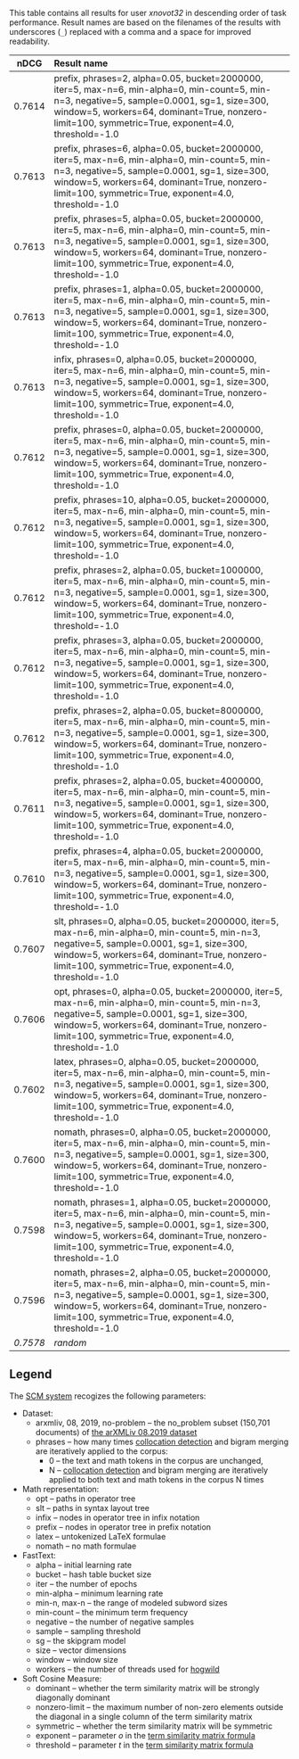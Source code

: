 This table contains all results for user *xnovot32* in descending order of task
performance.  Result names are based on the filenames of the results with
underscores (`_`) replaced with a comma and a space for improved readability.

| nDCG | Result name |
|------|:------------|
| 0.7614 | prefix, phrases=2, alpha=0.05, bucket=2000000, iter=5, max-n=6, min-alpha=0, min-count=5, min-n=3, negative=5, sample=0.0001, sg=1, size=300, window=5, workers=64, dominant=True, nonzero-limit=100, symmetric=True, exponent=4.0, threshold=-1.0 |
| 0.7613 | prefix, phrases=6, alpha=0.05, bucket=2000000, iter=5, max-n=6, min-alpha=0, min-count=5, min-n=3, negative=5, sample=0.0001, sg=1, size=300, window=5, workers=64, dominant=True, nonzero-limit=100, symmetric=True, exponent=4.0, threshold=-1.0 |
| 0.7613 | prefix, phrases=5, alpha=0.05, bucket=2000000, iter=5, max-n=6, min-alpha=0, min-count=5, min-n=3, negative=5, sample=0.0001, sg=1, size=300, window=5, workers=64, dominant=True, nonzero-limit=100, symmetric=True, exponent=4.0, threshold=-1.0 |
| 0.7613 | prefix, phrases=1, alpha=0.05, bucket=2000000, iter=5, max-n=6, min-alpha=0, min-count=5, min-n=3, negative=5, sample=0.0001, sg=1, size=300, window=5, workers=64, dominant=True, nonzero-limit=100, symmetric=True, exponent=4.0, threshold=-1.0 |
| 0.7613 | infix, phrases=0, alpha=0.05, bucket=2000000, iter=5, max-n=6, min-alpha=0, min-count=5, min-n=3, negative=5, sample=0.0001, sg=1, size=300, window=5, workers=64, dominant=True, nonzero-limit=100, symmetric=True, exponent=4.0, threshold=-1.0 |
| 0.7612 | prefix, phrases=0, alpha=0.05, bucket=2000000, iter=5, max-n=6, min-alpha=0, min-count=5, min-n=3, negative=5, sample=0.0001, sg=1, size=300, window=5, workers=64, dominant=True, nonzero-limit=100, symmetric=True, exponent=4.0, threshold=-1.0 |
| 0.7612 | prefix, phrases=10, alpha=0.05, bucket=2000000, iter=5, max-n=6, min-alpha=0, min-count=5, min-n=3, negative=5, sample=0.0001, sg=1, size=300, window=5, workers=64, dominant=True, nonzero-limit=100, symmetric=True, exponent=4.0, threshold=-1.0 |
| 0.7612 | prefix, phrases=2, alpha=0.05, bucket=1000000, iter=5, max-n=6, min-alpha=0, min-count=5, min-n=3, negative=5, sample=0.0001, sg=1, size=300, window=5, workers=64, dominant=True, nonzero-limit=100, symmetric=True, exponent=4.0, threshold=-1.0 |
| 0.7612 | prefix, phrases=3, alpha=0.05, bucket=2000000, iter=5, max-n=6, min-alpha=0, min-count=5, min-n=3, negative=5, sample=0.0001, sg=1, size=300, window=5, workers=64, dominant=True, nonzero-limit=100, symmetric=True, exponent=4.0, threshold=-1.0 |
| 0.7612 | prefix, phrases=2, alpha=0.05, bucket=8000000, iter=5, max-n=6, min-alpha=0, min-count=5, min-n=3, negative=5, sample=0.0001, sg=1, size=300, window=5, workers=64, dominant=True, nonzero-limit=100, symmetric=True, exponent=4.0, threshold=-1.0 |
| 0.7611 | prefix, phrases=2, alpha=0.05, bucket=4000000, iter=5, max-n=6, min-alpha=0, min-count=5, min-n=3, negative=5, sample=0.0001, sg=1, size=300, window=5, workers=64, dominant=True, nonzero-limit=100, symmetric=True, exponent=4.0, threshold=-1.0 |
| 0.7610 | prefix, phrases=4, alpha=0.05, bucket=2000000, iter=5, max-n=6, min-alpha=0, min-count=5, min-n=3, negative=5, sample=0.0001, sg=1, size=300, window=5, workers=64, dominant=True, nonzero-limit=100, symmetric=True, exponent=4.0, threshold=-1.0 |
| 0.7607 | slt, phrases=0, alpha=0.05, bucket=2000000, iter=5, max-n=6, min-alpha=0, min-count=5, min-n=3, negative=5, sample=0.0001, sg=1, size=300, window=5, workers=64, dominant=True, nonzero-limit=100, symmetric=True, exponent=4.0, threshold=-1.0 |
| 0.7606 | opt, phrases=0, alpha=0.05, bucket=2000000, iter=5, max-n=6, min-alpha=0, min-count=5, min-n=3, negative=5, sample=0.0001, sg=1, size=300, window=5, workers=64, dominant=True, nonzero-limit=100, symmetric=True, exponent=4.0, threshold=-1.0 |
| 0.7602 | latex, phrases=0, alpha=0.05, bucket=2000000, iter=5, max-n=6, min-alpha=0, min-count=5, min-n=3, negative=5, sample=0.0001, sg=1, size=300, window=5, workers=64, dominant=True, nonzero-limit=100, symmetric=True, exponent=4.0, threshold=-1.0 |
| 0.7600 | nomath, phrases=0, alpha=0.05, bucket=2000000, iter=5, max-n=6, min-alpha=0, min-count=5, min-n=3, negative=5, sample=0.0001, sg=1, size=300, window=5, workers=64, dominant=True, nonzero-limit=100, symmetric=True, exponent=4.0, threshold=-1.0 |
| 0.7598 | nomath, phrases=1, alpha=0.05, bucket=2000000, iter=5, max-n=6, min-alpha=0, min-count=5, min-n=3, negative=5, sample=0.0001, sg=1, size=300, window=5, workers=64, dominant=True, nonzero-limit=100, symmetric=True, exponent=4.0, threshold=-1.0 |
| 0.7596 | nomath, phrases=2, alpha=0.05, bucket=2000000, iter=5, max-n=6, min-alpha=0, min-count=5, min-n=3, negative=5, sample=0.0001, sg=1, size=300, window=5, workers=64, dominant=True, nonzero-limit=100, symmetric=True, exponent=4.0, threshold=-1.0 |
| *0.7578* | *random* |

## Legend

The [SCM system][scm-at-arqmath] recogizes the following parameters:

- Dataset:
  - arxmliv, 08, 2019, no-problem – the no\_problem subset (150,701 documents) of [the arXMLiv 08.2019 dataset][arxmliv-08-2019]
  - phrases – how many times [collocation detection][] and bigram merging are iteratively applied to the corpus:
    - 0 – the text and math tokens in the corpus are unchanged,
    - N –  [collocation detection][] and bigram merging are iteratively applied to both text and math tokens in the corpus N times
- Math representation:
  - opt – paths in operator tree
  - slt – paths in syntax layout tree
  - infix – nodes in operator tree in infix notation
  - prefix – nodes in operator tree in prefix notation
  - latex – untokenized LaTeX formulae
  - nomath – no math formulae
- FastText:
  - alpha – initial learning rate
  - bucket – hash table bucket size
  - iter – the number of epochs
  - min-alpha – minimum learning rate
  - min-n, max-n – the range of modeled subword sizes
  - min-count – the minimum term frequency
  - negative – the number of negative samples
  - sample – sampling threshold
  - sg – the skipgram model
  - size – vector dimensions
  - window – window size
  - workers – the number of threads used for [hogwild][]
- Soft Cosine Measure:
  - dominant – whether the term similarity matrix will be strongly diagonally dominant
  - nonzero-limit – the maximum number of non-zero elements outside the diagonal in a single column of the term similarity matrix
  - symmetric – whether the term similarity matrix will be symmetric
  - exponent – parameter *o* in the [term similarity matrix formula][]
  - threshold – parameter *t* in the [term similarity matrix formula][]

 [arxmliv-08-2019]: https://sigmathling.kwarc.info/resources/arxmliv-dataset-082019/
 [collocation detection]: https://radimrehurek.com/gensim/models/phrases.html
 [hogwild]: https://papers.nips.cc/paper/4390-hogwild-a-lock-free-approach-to-parallelizing-stochastic-gradient-descent
 [scm-at-arqmath]: https://gitlab.fi.muni.cz/xnovot32/scm-at-arqmath (Soft Cosine Measure at ARQMath)
 [term similarity matrix formula]: https://arxiv.org/pdf/2003.05019.pdf#page=4
